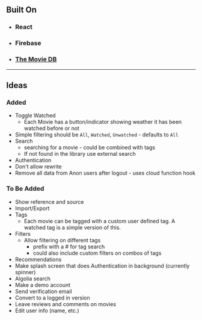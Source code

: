 ## Built On
- ### React
- ### Firebase
- ### [The Movie DB](https://www.themoviedb.org)

---

## Ideas

### Added
- Toggle Watched
  - Each Movie has a button/indicator showing weather it has been watched before or not
- Simple filtering should be `All`, `Watched`, `Unwatched` -  defaults to `All`
- Search
  - searching for a movie - could be combined with tags
  - If not found in the library use external search
- Authentication
- Don't allow rewrite
- Remove all data from Anon users after logout - uses cloud function hook


### To Be Added
- Show reference and source
- Import/Export
- Tags
  - Each movie can be tagged with a custom user defined tag. A watched tag is a simple version of this.
- Filters
  - Allow filtering on different tags
    - prefix with a # for tag search
    - could also include custom filters on combos of tags
- Recommendations
- Make splash screen that does Authentication in background (currently spinner)
- Algolia search
- Make a demo account
- Send verification email
- Convert to a logged in version
- Leave reviews and comments on movies
- Edit user info (name, etc.)
